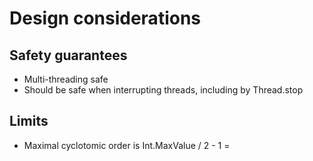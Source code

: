 Design considerations
=====================

Safety guarantees
-----------------

- Multi-threading safe
- Should be safe when interrupting threads, including by Thread.stop

Limits
------

- Maximal cyclotomic order is Int.MaxValue / 2 - 1 =
